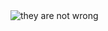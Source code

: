 <img src='https://github.com/sambhav2612/sambhav2612/blob/master/__.jpg' title='they are not wrong' />
